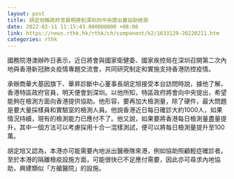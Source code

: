 ```yaml
---
layout: post
title: 胡定旭稱政府官員明將到深圳向中央提出冀協助檢測
date: 2022-02-11 11:15:43.000000000 +08:00
link: https://news.rthk.hk/rthk/ch/component/k2/1633129-20220211.htm
categories: rthk
---
```


國務院港澳辦昨日表示，近日將會與國家衛健委、國家疾控局在深圳召開第二次內地與香港新冠肺炎疫情專題交流會，共同研究制定和實施支持香港防控疫情。

承辦商華大基因旗下、華昇診斷中心董事長胡定旭接受本台訪問時說，據他了解，香港特區政府官員，明天便會到深圳。以他所知，特區政府將會向中央提出，希望能夠在檢測方面向香港提供協助。他形容，要再加大檢測量，除了硬件，最大問題是要大量採樣員和實驗室的檢測人員。他說香港近日每日確診大約1000人，如果情況持續，現有的檢測能力已應付不了。他又說，如果要將香港每日檢測量盡量提升，其中一個方法可以考慮採用十合一混樣測試，便可以將每日檢測量提升至100萬。

胡定旭又認為，本港亦可能需要內地派出醫療隊來港，例如協助照顧輕症確診者。至於本港的隔離檢疫設施方面，可能很快已不足應付需要，因此亦可尋求內地協助，興建類似「方艙醫院」的設施。
